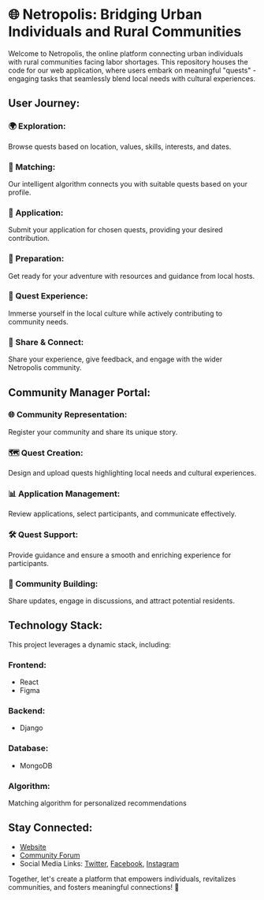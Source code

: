 
# 🌐 Netropolis: Bridging Urban Individuals and Rural Communities

Welcome to Netropolis, the online platform connecting urban individuals with rural communities facing labor shortages. This repository houses the code for our web application, where users embark on meaningful "quests" - engaging tasks that seamlessly blend local needs with cultural experiences.

## User Journey:

### 🌍 Exploration:
Browse quests based on location, values, skills, interests, and dates.

### 🧩 Matching:
Our intelligent algorithm connects you with suitable quests based on your profile.

### 📝 Application:
Submit your application for chosen quests, providing your desired contribution.

### 🎒 Preparation:
Get ready for your adventure with resources and guidance from local hosts.

### 🌟 Quest Experience:
Immerse yourself in the local culture while actively contributing to community needs.

### 🤝 Share & Connect:
Share your experience, give feedback, and engage with the wider Netropolis community.

## Community Manager Portal:

### 🌐 Community Representation:
Register your community and share its unique story.

### 🗺️ Quest Creation:
Design and upload quests highlighting local needs and cultural experiences.

### 📊 Application Management:
Review applications, select participants, and communicate effectively.

### 🛠️ Quest Support:
Provide guidance and ensure a smooth and enriching experience for participants.

### 🏡 Community Building:
Share updates, engage in discussions, and attract potential residents.

## Technology Stack:

This project leverages a dynamic stack, including:

### Frontend:
- React
- Figma

### Backend:
- Django

### Database:
- MongoDB

### Algorithm:
Matching algorithm for personalized recommendations

## Stay Connected:

- [Website](#)
- [Community Forum](#)
- Social Media Links: [Twitter](#), [Facebook](#), [Instagram](#)

Together, let's create a platform that empowers individuals, revitalizes communities, and fosters meaningful connections! 🚀
